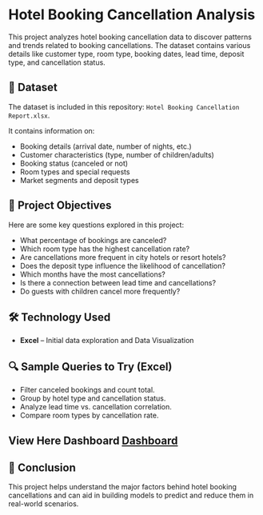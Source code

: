 # Hotel Booking Cancellation Analysis

This project analyzes hotel booking cancellation data to discover patterns and trends related to booking cancellations. The dataset contains various details like customer type, room type, booking dates, lead time, deposit type, and cancellation status.

## 📁 Dataset

The dataset is included in this repository: `Hotel Booking Cancellation Report.xlsx`.

It contains information on:
- Booking details (arrival date, number of nights, etc.)
- Customer characteristics (type, number of children/adults)
- Booking status (canceled or not)
- Room types and special requests
- Market segments and deposit types

## 🎯 Project Objectives

Here are some key questions explored in this project:

- What percentage of bookings are canceled?
- Which room type has the highest cancellation rate?
- Are cancellations more frequent in city hotels or resort hotels?
- Does the deposit type influence the likelihood of cancellation?
- Which months have the most cancellations?
- Is there a connection between lead time and cancellations?
- Do guests with children cancel more frequently?

## 🛠️ Technology Used

- **Excel** – Initial data exploration and Data Visualization

## 🔍 Sample Queries to Try (Excel)

- Filter canceled bookings and count total.
- Group by hotel type and cancellation status.
- Analyze lead time vs. cancellation correlation.
- Compare room types by cancellation rate.

## View Here Dashboard <a href="https://github.com/swati-9/Hotel-Booking-Cancellation-Analysis/blob/main/Screenshot%202025-06-02%20163119.png"> Dashboard </a>

## 📌 Conclusion

This project helps understand the major factors behind hotel booking cancellations and can aid in building models to predict and reduce them in real-world scenarios.
